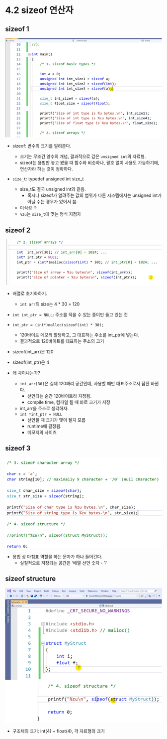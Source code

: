 # 4.2 sizeof 연산자

## sizeof 1
![](../images/chapter4/sizeof1.png)

* sizeof: 변수의 크기를 알려준다.
    - 크기는 무조건 양수의 개념, 결과적으로 값은 `unsigned int`의 자료형.
    - sizeof는 용법만 놓고 봤을 때 함수와 비슷하나, 괄호 없이 사용도 가능하기에, 연산자라 하는 것이 정확하다.

* `size_t`: typedef unsigned int size_t
    - size_t도 결국 unsigned int와 같음.
        - 혹시나 sizeof가 알려주는 값의 범위가 다른 시스템에서는 unsigned int가 아닐 수는 경우가 있어서 씀.
    - 이식성 ↑
    - `%zu`는 `size_t`에 맞는 형식 지정자

## sizeof 2

![](../images/chapter4/sizeof2.png)

* 배열로 초기화하기.
    -  `int arr`의 size는 4 * 30 = 120

* `int int_ptr = NULL`: 주소를 적을 수 있는 종이만 들고 있는 것
* `int_ptr = (int*)malloc(sizeof(int) * 30);`
    - 120바이트 메모리 할당하고, 그 대표하는 주소를 int_ptr에 넣는다.
    - 결과적으로 120바이트를 대표하는 주소의 크기
* sizeof(int_arr)은 120
* sizeof(int_ptr)은 4

* 왜 차이나는가?
    - `int_arr[30]`은 실제 120짜리 공간인데, 사용할 때만 대표주소로서 잠깐 바뀐다.
        - 선언되는 순간 120바이트라 지정됨.
        - compile time, 컴파일 될 때 바로 크기가 저장
    - int_arr을 주소로 생각하자.
    - `int *int_ptr = NULL`
        - 선언될 때 크기가 몇이 될지 모름
        - runtime에 결정됨.
        - 메모지의 사이즈
    
## sizeof 3

![](../images/chapter4/sizeof3.png)

* 용법 상 마침표 역할을 하는 문자가 하나 들어간다.
    - 실질적으로 저장되는 공간은 '배열 선언 숫자 - 1'

## sizeof structure

![](../images/chapter4/sizeof4.png)

* 구조체의 크기: int(4) + float(4), 각 자료형의 크기